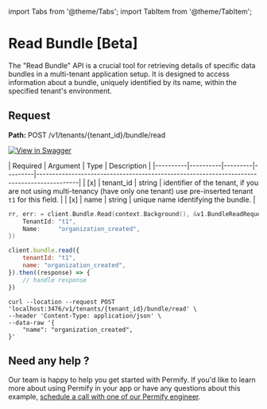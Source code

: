 import Tabs from '@theme/Tabs';
import TabItem from '@theme/TabItem';

# Read Bundle [Beta]

The "Read Bundle" API is a crucial tool for retrieving details of specific data bundles in a multi-tenant application setup. It is designed to access information about a bundle, uniquely identified by its name, within the specified tenant's environment.

## Request

**Path:** POST /v1/tenants/{tenant_id}/bundle/read

[![View in Swagger](http://jessemillar.github.io/view-in-swagger-button/button.svg)](https://permify.github.io/permify-swagger/#/Bundle/bundle.read)

| Required | Argument | Type | Description |
|----------|----------|---------|---------|-------------------------------------------------------------------------------------------|
| [x]   | tenant_id | string | identifier of the tenant, if you are not using multi-tenancy (have only one tenant) use pre-inserted tenant `t1` for this field. |
| [x]   | name | string | unique name identifying the bundle. |

<Tabs>
<TabItem value="go" label="Go">

```go
rr, err: = client.Bundle.Read(context.Background(), &v1.BundleReadRequest{
    TenantId: "t1",
    Name:     "organization_created",
})
```

</TabItem>

<TabItem value="node" label="Node">

```javascript
client.bundle.read({
    tenantId: "t1",
    name: "organization_created",
}).then((response) => {
    // handle response
})
```

</TabItem>
<TabItem value="curl" label="cURL">

```curl
curl --location --request POST 'localhost:3476/v1/tenants/{tenant_id}/bundle/read' \
--header 'Content-Type: application/json' \
--data-raw '{
    "name": "organization_created",
}'
```

</TabItem>
</Tabs>

## Need any help ?

Our team is happy to help you get started with Permify. If you'd like to learn more about using Permify in your app or have any questions about this example, [schedule a call with one of our Permify engineer](https://meetings-eu1.hubspot.com/ege-aytin/call-with-an-expert).
